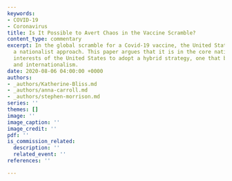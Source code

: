 ```yaml
---
keywords:
- COVID-19
- Coronavirus
title: Is It Possible to Avert Chaos in the Vaccine Scramble?
content_type: commentary
excerpt: In the global scramble for a Covid-19 vaccine, the United States has pursued
  a nationalist approach. This paper argues that it is in the core national security
  interests of the United States to adopt a hybrid strategy, one that blends nationalism
  and internationalism.
date: 2020-08-06 04:00:00 +0000
authors:
- _authors/Katherine-Bliss.md
- _authors/anna-carroll.md
- _authors/stephen-morrison.md
series: ''
themes: []
image: ''
image_caption: ''
image_credit: ''
pdf: ''
is_commission_related:
  description: ''
  related_event: ''
references: ''

---
```

